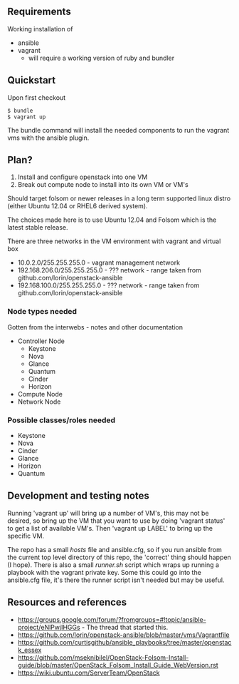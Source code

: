 ## Requirements

Working installation of 

* ansible
* vagrant
  * will require a working version of ruby and bundler

## Quickstart

Upon first checkout

    $ bundle
    $ vagrant up

The bundle command will install the needed components to run the vagrant
vms with the ansible plugin.

## Plan?

1. Install and configure openstack into one VM
1. Break out compute node to install into its own VM or VM's

Should target folsom or newer releases in a long term supported linux
distro (either Ubuntu 12.04 or RHEL6 derived system).

The choices made here is to use Ubuntu 12.04 and Folsom which is the latest
stable release.

There are three networks in the VM environment with vagrant and virtual box

* 10.0.2.0/255.255.255.0 - vagrant management network
* 192.168.206.0/255.255.255.0 - ??? network - range taken from github.com/lorin/openstack-ansible
* 192.168.100.0/255.255.255.0 - ??? network - range taken from github.com/lorin/openstack-ansible

### Node types needed

Gotten from the interwebs - notes and other documentation

* Controller Node
    - Keystone
    - Nova
    - Glance
    - Quantum
    - Cinder
    - Horizon
* Compute Node
* Network Node

### Possible classes/roles needed

* Keystone
* Nova
* Cinder
* Glance
* Horizon
* Quantum

## Development and testing notes

Running 'vagrant up' will bring up a number of VM's, this may not be desired,
so bring up the VM that you want to use by doing 'vagrant status' to get a list
of available VM's. Then 'vagrant up LABEL' to bring up the specific VM.

The repo has a small _hosts_ file and ansible.cfg, so if you run ansible from
the current top level directory of this repo, the 'correct' thing should
happen (I hope). There is also a small _runner.sh_ script which wraps
up running a playbook with the vagrant private key. Some this could go
into the ansible.cfg file, it's there the runner script isn't needed
but may be useful.

## Resources and references

* <https://groups.google.com/forum/?fromgroups=#!topic/ansible-project/eNlPwjIHGGs> - The thread that started this.
* <https://github.com/lorin/openstack-ansible/blob/master/vms/Vagrantfile>
* <https://github.com/curtisgithub/ansible_playbooks/tree/master/openstack_essex>
* <https://github.com/mseknibilel/OpenStack-Folsom-Install-guide/blob/master/OpenStack_Folsom_Install_Guide_WebVersion.rst>
* <https://wiki.ubuntu.com/ServerTeam/OpenStack>
